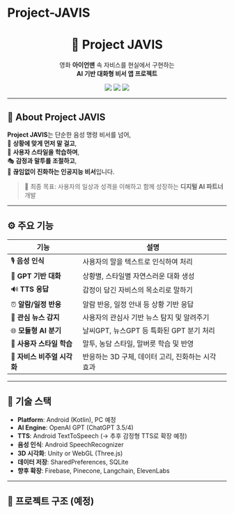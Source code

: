 # Project-JAVIS

<h1 align="center">🧠 Project JAVIS</h1>
<p align="center">
  영화 <b>아이언맨</b> 속 자비스를 현실에서 구현하는 <br>
  <strong>AI 기반 대화형 비서 앱 프로젝트</strong>
</p>

<p align="center">
  <img src="https://img.shields.io/badge/Platform-Android-brightgreen" />
  <img src="https://img.shields.io/badge/Based_on-GPT4-blueviolet" />
  <img src="https://img.shields.io/badge/Status-Active-success" />
</p>

---

## 🧠 About Project JAVIS

**Project JAVIS**는 단순한 음성 명령 비서를 넘어,  
💬 **상황에 맞게 먼저 말 걸고**,  
🧠 **사용자 스타일을 학습하며**,  
🎭 **감정과 말투를 조절하고**,  
🔁 **끊임없이 진화하는 인공지능 비서**입니다.

> 🎯 최종 목표: 사용자의 일상과 성격을 이해하고 함께 성장하는 **디지털 AI 파트너** 개발

---

## ⚙️ 주요 기능

| 기능 | 설명 |
|------|------|
| 🎙️ **음성 인식** | 사용자의 말을 텍스트로 인식하여 처리 |
| 🧠 **GPT 기반 대화** | 상황별, 스타일별 자연스러운 대화 생성 |
| 🔊 **TTS 응답** | 감정이 담긴 자비스의 목소리로 말하기 |
| ⏰ **알람/일정 반응** | 알람 반응, 일정 안내 등 상황 기반 응답 |
| 📰 **관심 뉴스 감지** | 사용자의 관심사 기반 뉴스 탐지 및 알려주기 |
| 🌐 **모듈형 AI 분기** | 날씨GPT, 뉴스GPT 등 특화된 GPT 분기 처리 |
| 🧬 **사용자 스타일 학습** | 말투, 농담 스타일, 말버릇 학습 및 반영 |
| 🔵 **자비스 비주얼 시각화** | 반응하는 3D 구체, 데이터 고리, 진화하는 시각 효과 |

---

## 🔩 기술 스택

- **Platform**: Android (Kotlin), PC 예정
- **AI Engine**: OpenAI GPT (ChatGPT 3.5/4)
- **TTS**: Android TextToSpeech (→ 추후 감정형 TTS로 확장 예정)
- **음성 인식**: Android SpeechRecognizer
- **3D 시각화**: Unity or WebGL (Three.js)
- **데이터 저장**: SharedPreferences, SQLite
- **향후 확장**: Firebase, Pinecone, Langchain, ElevenLabs

---

## 📁 프로젝트 구조 (예정)

